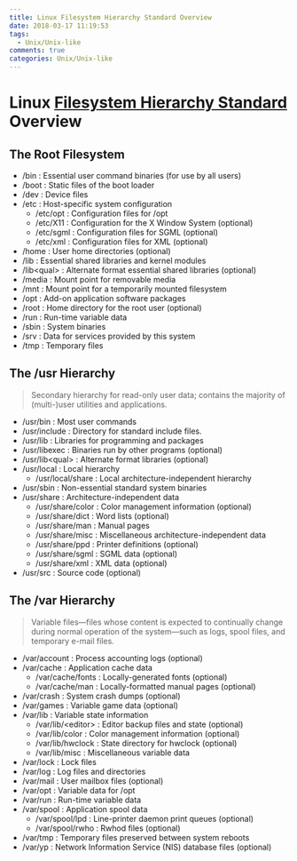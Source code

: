 ```yaml
---
title: Linux Filesystem Hierarchy Standard Overview
date: 2018-03-17 11:19:53
tags:
  - Unix/Unix-like
comments: true
categories: Unix/Unix-like
---
```

# Linux [Filesystem Hierarchy Standard](http://www.linuxbase.org/betaspecs/fhs/fhs/index.html) Overview

## The Root Filesystem

* /bin : Essential user command binaries (for use by all users)
* /boot : Static files of the boot loader
* /dev : Device files
* /etc : Host-specific system configuration
  * /etc/opt : Configuration files for /opt
  * /etc/X11 : Configuration for the X Window System (optional)
  * /etc/sgml : Configuration files for SGML (optional)
  * /etc/xml : Configuration files for XML (optional)
* /home : User home directories (optional)
* /lib : Essential shared libraries and kernel modules
* /lib\<qual> : Alternate format essential shared libraries (optional)
* /media : Mount point for removable media
* /mnt : Mount point for a temporarily mounted filesystem
* /opt : Add-on application software packages
* /root : Home directory for the root user (optional)
* /run : Run-time variable data
* /sbin : System binaries
* /srv : Data for services provided by this system
* /tmp : Temporary files

## The /usr Hierarchy

>Secondary hierarchy for read-only user data; contains the majority of (multi-)user utilities and applications.

* /usr/bin : Most user commands
* /usr/include : Directory for standard include files.
* /usr/lib : Libraries for programming and packages
* /usr/libexec : Binaries run by other programs (optional)
* /usr/lib\<qual> : Alternate format libraries (optional)
* /usr/local : Local hierarchy
  * /usr/local/share : Local architecture-independent hierarchy
* /usr/sbin : Non-essential standard system binaries
* /usr/share : Architecture-independent data
  * /usr/share/color : Color management information (optional)
  * /usr/share/dict : Word lists (optional)
  * /usr/share/man : Manual pages
  * /usr/share/misc : Miscellaneous architecture-independent data
  * /usr/share/ppd : Printer definitions (optional)
  * /usr/share/sgml : SGML data (optional)
  * /usr/share/xml : XML data (optional)
* /usr/src : Source code (optional)

## The /var Hierarchy

>Variable files—files whose content is expected to continually change during normal operation of the system—such as logs, spool files, and temporary e-mail files.

* /var/account : Process accounting logs (optional)
* /var/cache : Application cache data
  * /var/cache/fonts : Locally-generated fonts (optional)
  * /var/cache/man : Locally-formatted manual pages (optional)
* /var/crash : System crash dumps (optional)
* /var/games : Variable game data (optional)
* /var/lib : Variable state information
  * /var/lib/\<editor> : Editor backup files and state (optional)
  * /var/lib/color : Color management information (optional)
  * /var/lib/hwclock : State directory for hwclock (optional)
  * /var/lib/misc : Miscellaneous variable data
* /var/lock : Lock files
* /var/log : Log files and directories
* /var/mail : User mailbox files (optional)
* /var/opt : Variable data for /opt
* /var/run : Run-time variable data
* /var/spool : Application spool data
  * /var/spool/lpd : Line-printer daemon print queues (optional)
  * /var/spool/rwho : Rwhod files (optional)
* /var/tmp : Temporary files preserved between system reboots
* /var/yp : Network Information Service (NIS) database files (optional)
